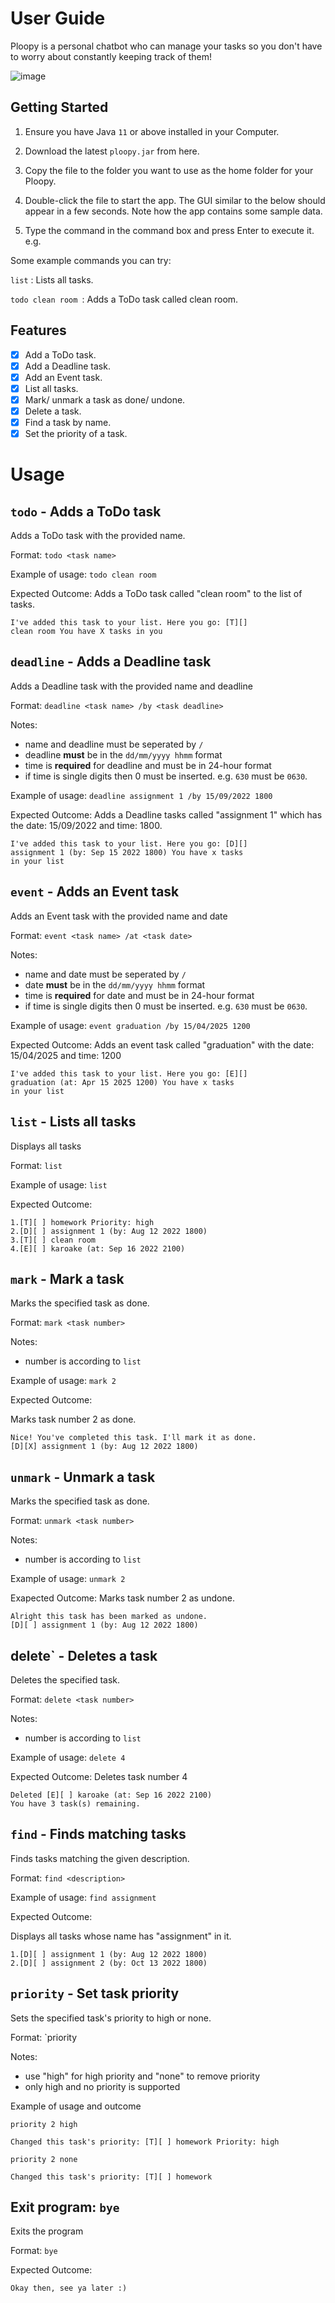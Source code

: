 # User Guide
Ploopy is a personal chatbot who can manage your tasks so you don't have to worry about
constantly keeping track of them!

![image](https://user-images.githubusercontent.com/97420952/189854100-433189ce-8b31-40df-a333-1e578ebb96ec.png)


## Getting Started

1. Ensure you have Java `11` or above installed in your Computer.

2. Download the latest `ploopy.jar` from here.

3. Copy the file to the folder you want to use as the home folder for your Ploopy.

4. Double-click the file to start the app. The GUI similar to the below should appear in a few seconds. Note how the app contains some sample data.

5. Type the command in the command box and press Enter to execute it. e.g. 

Some example commands you can try:

`list` : Lists all tasks.

`todo clean room `: Adds a ToDo task called clean room.

## Features
- [x] Add a ToDo task.
- [x] Add a Deadline task.
- [x] Add an Event task.
- [x] List all tasks.
- [x] Mark/ unmark a task as done/ undone.
- [x] Delete a task.
- [x] Find a task by name.
- [x] Set the priority of a task.

# Usage

## `todo` - Adds a ToDo task
Adds a ToDo task with the provided name.

Format: `todo <task name>`

Example of usage: 
`todo clean room`

Expected Outcome: 
Adds a ToDo task called "clean room" to the list of tasks.

```
I've added this task to your list. Here you go: [T][]
clean room You have X tasks in you
```

## `deadline` - Adds a Deadline task
Adds a Deadline task with the provided name and deadline

Format: `deadline <task name> /by <task deadline>`

Notes:

- name and deadline must be seperated by `/`
- deadline **must** be in the `dd/mm/yyyy hhmm` format
- time is **required** for deadline and must be in 24-hour format
- if time is single digits then 0 must be inserted. e.g. `630` must be `0630`.

Example of usage:
`deadline assignment 1 /by 15/09/2022 1800`

Expected Outcome: 
Adds a Deadline tasks called "assignment 1" which has the date: 15/09/2022 and time: 1800.

```
I've added this task to your list. Here you go: [D][]
assignment 1 (by: Sep 15 2022 1800) You have x tasks
in your list
```

##  `event` - Adds an Event task
Adds an Event task with the provided name and date

Format: `event <task name> /at <task date>`

Notes:
- name and date must be seperated by `/`
- date **must** be in the `dd/mm/yyyy hhmm` format
- time is **required** for date and must be in 24-hour format
- if time is single digits then 0 must be inserted. e.g. `630` must be `0630`.

Example of usage:
`event graduation /by 15/04/2025 1200`

Expected Outcome:
Adds an event task called "graduation" with the date: 15/04/2025 and time: 1200

```
I've added this task to your list. Here you go: [E][]
graduation (at: Apr 15 2025 1200) You have x tasks
in your list
```

## `list` - Lists all tasks 
Displays all tasks

Format: `list`

Example of usage:
`list`

Expected Outcome:

```
1.[T][ ] homework Priority: high
2.[D][ ] assignment 1 (by: Aug 12 2022 1800)
3.[T][ ] clean room
4.[E][ ] karoake (at: Sep 16 2022 2100)
```

## `mark` - Mark a task
Marks the specified task as done.

Format: `mark <task number>`


Notes:
- number is according to `list`

Example of usage:
`mark 2`

Expected Outcome:

Marks task number 2 as done.

```
Nice! You've completed this task. I'll mark it as done.
[D][X] assignment 1 (by: Aug 12 2022 1800)
```

##  `unmark` - Unmark a task
Marks the specified task as done.

Format: `unmark <task number>`

Notes:
- number is according to `list`

Example of usage:
`unmark 2`

Exapected Outcome:
Marks task number 2 as undone.

```
Alright this task has been marked as undone.
[D][ ] assignment 1 (by: Aug 12 2022 1800)
```

## delete` - Deletes a task
Deletes the specified task.

Format: `delete <task number>`

Notes:
- number is according to `list`

Example of usage:
`delete 4`

Expected Outcome:
Deletes task number 4

```
Deleted [E][ ] karoake (at: Sep 16 2022 2100)
You have 3 task(s) remaining.
```

##  `find` - Finds matching tasks

Finds tasks matching the given description.

Format: `find <description>`

Example of usage:
`find assignment`

Expected Outcome:

Displays all tasks whose name has "assignment" in it.

```
1.[D][ ] assignment 1 (by: Aug 12 2022 1800)
2.[D][ ] assignment 2 (by: Oct 13 2022 1800)
```

##  `priority` - Set task priority
Sets the specified task's priority to high or none.

Format: `priority <task number> <priority to set to>

Notes:
- use "high" for high priority and "none" to remove priority
- only high and no priority is supported


Example of usage and outcome

`priority 2 high`

```
Changed this task's priority: [T][ ] homework Priority: high
```

`priority 2 none`

```
Changed this task's priority: [T][ ] homework
```

## Exit program: `bye`
Exits the program

Format: `bye`

Expected Outcome:

```
Okay then, see ya later :)
```
